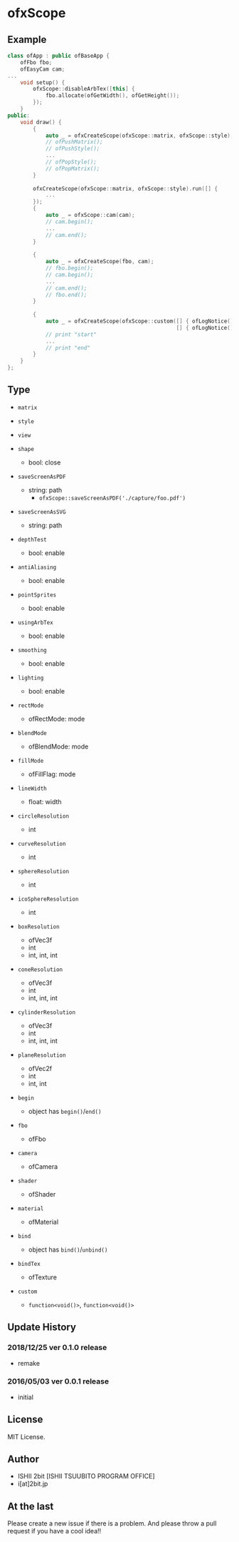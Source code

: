 # ofxScope

## Example

```cpp
class ofApp : public ofBaseApp {
    ofFbo fbo;
    ofEasyCam cam;
...
	void setup() {
        ofxScope::disableArbTex([this] {
            fbo.allocate(ofGetWidth(), ofGetHeight());
        });
    }
public:
    void draw() {
        {
            auto _ = ofxCreateScope(ofxScope::matrix, ofxScope::style);
            // ofPushMatrix();
            // ofPushStyle();
            ...
            // ofPopStyle();
            // ofPopMatrix();
        }
        
        ofxCreateScope(ofxScope::matrix, ofxScope::style).run([] {
	        ...
        });
        {
	        auto _ = ofxScope::cam(cam);
    	    // cam.begin();
        	...
	        // cam.end();
        }
        
        {
            auto _ = ofxCreateScope(fbo, cam);
            // fbo.begin();
            // cam.begin();
            ...
            // cam.end();
            // fbo.end();
        }
        
        {
            auto _ = ofxCreateScope(ofxScope::custom([] { ofLogNotice() << "start"; },
                                                     [] { ofLogNotice() << "end"; }));
            // print "start"
            ...
            // print "end"
        }
    }
};
```



## Type

* `matrix`
* `style`
* `view`

* `shape`
  * bool: close
* `saveScreenAsPDF`
  * string: path
    * `ofxScope::saveScreenAsPDF('./capture/foo.pdf')`
* `saveScreenAsSVG`
  * string: path
* `depthTest`
  * bool: enable
* `antiAliasing `
  * bool: enable
* `pointSprites`
  * bool: enable
* `usingArbTex`
  * bool: enable
* `smoothing`
  * bool: enable
* `lighting`
  * bool: enable
* `rectMode`
  * ofRectMode: mode
* `blendMode`
  * ofBlendMode: mode
* `fillMode`
  * ofFillFlag: mode
* `lineWidth` 
  * float: width
* `circleResolution`
  * int
* `curveResolution`
  * int
* `sphereResolution`
  * int
* `icoSphereResolution`
  * int
* `boxResolution`
  * ofVec3f
  * int
  * int, int, int
* `coneResolution`
  * ofVec3f
  * int
  * int, int, int
* `cylinderResolution`
  * ofVec3f
  * int
  * int, int, int
* `planeResolution`
  * ofVec2f
  * int
  * int, int
* `begin` 
  * object has `begin()`/`end()`
* `fbo`
  * ofFbo
* `camera`
  * ofCamera
* `shader`
  * ofShader
* `material`
  * ofMaterial
* `bind`
  * object has `bind()`/`unbind()`
* `bindTex`
  * ofTexture
* `custom`
  * `function<void()>`, `function<void()>`

## Update History

### 2018/12/25 ver 0.1.0 release

* remake

### 2016/05/03 ver 0.0.1 release

* initial

## License

MIT License.

## Author

* ISHII 2bit [ISHII TSUUBITO PROGRAM OFFICE]
* i[at]2bit.jp

## At the last

Please create a new issue if there is a problem.
And please throw a pull request if you have a cool idea!!
